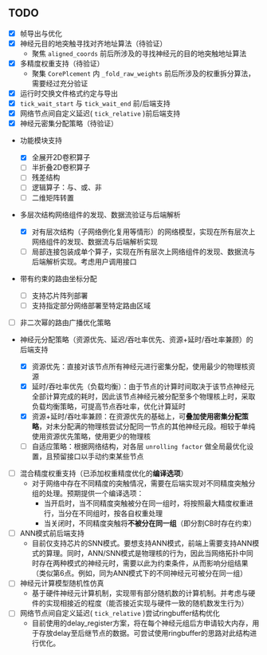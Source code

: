 ## TODO

- [X] 帧导出与优化
- [X] 神经元目的地突触寻找对齐地址算法（待验证）
  - 聚焦 `aligned_coords` 前后所涉及的寻找神经元的目的地突触地址算法
- [X] 多精度权重支持（待验证）
  - 聚集 `CorePlcement` 内 `_fold_raw_weights` 前后所涉及的权重拆分算法，需要经过充分验证
- [X] 运行时交换文件格式约定与导出
- [X] `tick_wait_start` 与 `tick_wait_end` 前/后端支持
- [X] 网络节点间自定义延迟( `tick_relative` )前后端支持
- [X] 神经元密集分配策略（待验证）

- 功能模块支持

  - [X] 全展开2D卷积算子
  - [ ] 半折叠2D卷积算子
  - [ ] 残差结构
  - [ ] 逻辑算子：与、或、非
  - [ ] 二维矩阵转置
- 多层次结构网络组件的发现、数据流验证与后端解析

  - [X] 对有层次结构（子网络例化复用等情形）的网络模型，实现在所有层次上网络组件的发现、数据流与后端解析实现
  - [ ] 局部连接包装成单个算子，实现在所有层次上网络组件的发现、数据流与后端解析实现。考虑用户调用接口
- 带有约束的路由坐标分配

  - [ ] 支持芯片阵列部署
  - [ ] 支持指定部分网络部署至特定路由区域

- [ ] 非二次幂的路由广播优化策略

- 神经元分配策略（资源优先、延迟/吞吐率优先、资源+延时/吞吐率兼顾）的后端支持

  - [X] 资源优先：直接对该节点所有神经元进行密集分配，使用最少的物理核资源
  - [X] 延时/吞吐率优先（负载均衡）：由于节点的计算时间取决于该节点神经元全部计算完成的耗时，因此该节点神经元被分配至多个物理核上时，采取负载均衡策略，可提高节点吞吐率，优化计算延时
  - [X] 资源+延时/吞吐率兼顾：在资源优先的基础上，可**叠加使用密集分配策略**，对未分配满的物理核尝试分配同一节点的其他神经元段。相较于单纯使用资源优先策略，使用更少的物理核
  - [ ] 自适应策略：根据网络结构，对各层 `unrolling factor` 做全局最优化设置，且预留接口以手动约束某些节点

- [ ] 混合精度权重支持（已添加权重精度优化的**编译选项**）
  - 对于网络中存在不同精度的突触情况，需要在后端实现对不同精度突触分组的处理。预期提供一个编译选项：
    - 当开启时，当不同精度突触被分在同一组时，将按照最大精度权重进行，当分在不同组时，按各自权重处理
    - 当关闭时，不同精度突触将**不被分在同一组**（即分割CB时存在约束）
- [ ] ANN模式前后端支持
  - 目前仅支持芯片的SNN模式。要想支持ANN模式，前端上需要支持ANN模式的算理。同时，ANN/SNN模式是物理核的行为，因此当网络拓扑中同时存在两种模式的神经元时，需要以此为约束条件，从而影响分组结果（类似第6点。例如，同为ANN模式下的不同神经元可被分在同一组）
- [ ] 神经元计算模型随机性仿真
  - 基于硬件神经元计算机制，实现带有部分随机数的计算机制。并考虑与硬件的实现相接近的程度（能否接近实现与硬件一致的随机数发生行为）
- [ ] 网络节点间自定义延迟( `tick_relative` )尝试ringbuffer结构优化
  - 目前使用的delay_register方案，将在每个神经元组后方申请较大内存，用于存放delay至后继节点的数据。可尝试使用ringbuffer的思路对此结构进行优化。
